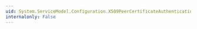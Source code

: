 ```yaml
---
uid: System.ServiceModel.Configuration.X509PeerCertificateAuthenticationElement.CertificateValidationMode
internalonly: False
---
```

